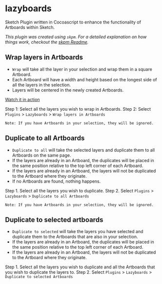 # lazyboards

Sketch Plugin written in Cocoascript to enhance the functionality of Artboards within Sketch.

_This plugin was created using `skpm`. For a detailed explanation on how things work, checkout the [skpm Readme](https://github.com/skpm/skpm/blob/master/README.md)._

## Wrap layers in Artboards

- `Wrap` will take all the layer in your selection and wrap them in a square Artboard.
- Each Artboard will have a width and height based on the longest side of all the layers in the selection.
- Layers will be centered in the newly created Artboards.

[Watch it in action](https://youtu.be/_i9cOkof3Jk)

Step 1: Select all the layers you wish to wrap in Artboards.
Step 2: Select `Plugins` > `Lazyboards` > `Wrap layers in Artboards`

```
Note: If you have Artboards in your selection, they will be ignored.
```

## Duplicate to all Artboards

- `Duplicate to all` will take the selected layers and duplicate them to all Artboards on the same page.
- If the layers are already in an Artboard, the duplicates will be placed in the same position relative to the top left corner of each Artboard.
- If the layers are already in an Artboard, the layers will not be duplicated to the Artboard where they originate.
- If no Artboards are found, nothing happens.

Step 1. Select all the layers you wish to duplicate.
Step 2. Select `Plugins` > `Lazyboards` > `Duplicate to all Artboards`

```
Note: If you have Artboards in your selection, they will be ignored.
```

## Duplicate to selected artboards

- `Duplicate to selected` will take the layers you have selected and duplicate them to the Artboards that are also in your selection.
- If the layers are already in an Artboard, the duplicates will be placed in the same position relative to the top left corner of each Artboard.
- If the layers are already in an Artboard, the layers will not be duplicated to the Artboard where they originate.

Step 1. Select all the layers you wish to duplicate and all the Artboards that you wish to duplicate the layers to.
Step 2. Select `Plugins` > `Lazyboards` > `Duplicate to selected Artboards`
